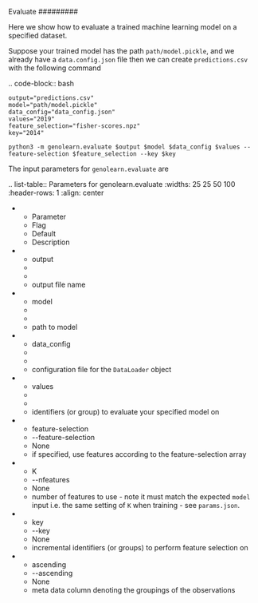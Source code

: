 Evaluate
#########

Here we show how to evaluate a trained machine learning model on a specified dataset.

Suppose your trained model has the path ``path/model.pickle``, and we already have a ``data.config.json`` file then we can create ``predictions.csv`` with the following command

.. code-block:: bash

    output="predictions.csv"
    model="path/model.pickle"
    data_config="data_config.json"
    values="2019"
    feature_selection="fisher-scores.npz"
    key="2014"

    python3 -m genolearn.evaluate $output $model $data_config $values --feature-selection $feature_selection --key $key

The input parameters for ``genolearn.evaluate`` are

.. list-table:: Parameters for genolearn.evaluate
   :widths: 25 25 50 100
   :header-rows: 1
   :align: center

   * - Parameter
     - Flag
     - Default
     - Description
   * - output
     - 
     - 
     - output file name
   * - model
     - 
     - 
     - path to model
   * - data_config
     -
     - 
     - configuration file for the ``DataLoader`` object
   * - values
     - 
     - 
     - identifiers (or group) to evaluate your specified model on
   * - feature-selection
     - --feature-selection
     - None
     - if specified, use features according to the feature-selection array
   * - K
     - --nfeatures
     - None
     - number of features to use - note it must match the expected ``model`` input i.e. the same setting of ``K`` when training - see ``params.json``.
   * - key
     - --key
     - None
     - incremental identifiers (or groups) to perform feature selection on
   * - ascending
     - --ascending
     - None
     - meta data column denoting the groupings of the observations